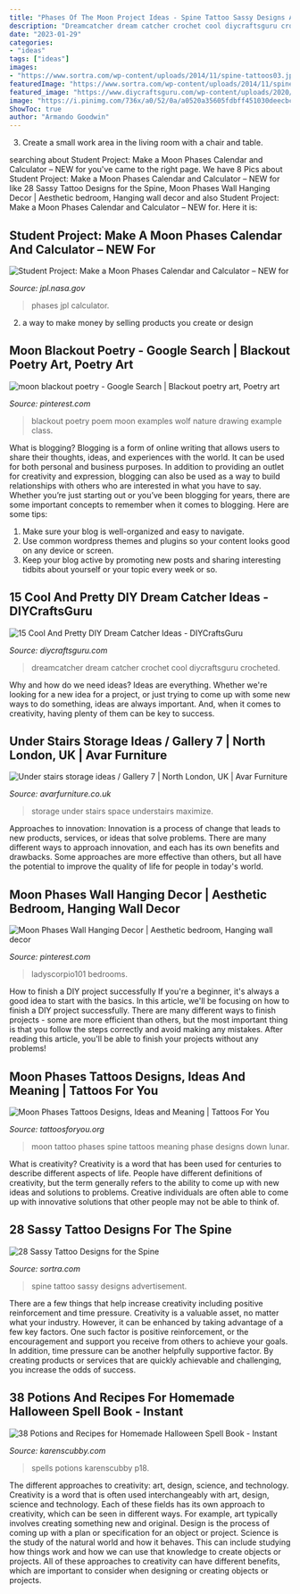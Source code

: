 ```yaml
---
title: "Phases Of The Moon Project Ideas - Spine Tattoo Sassy Designs Advertisement"
description: "Dreamcatcher dream catcher crochet cool diycraftsguru crocheted"
date: "2023-01-29"
categories:
- "ideas"
tags: ["ideas"]
images:
- "https://www.sortra.com/wp-content/uploads/2014/11/spine-tattoos03.jpg"
featuredImage: "https://www.sortra.com/wp-content/uploads/2014/11/spine-tattoos03.jpg"
featured_image: "https://www.diycraftsguru.com/wp-content/uploads/2020/09/8-2.jpg"
image: "https://i.pinimg.com/736x/a0/52/0a/a0520a35605fdbff451030deecbc79e2.jpg"
ShowToc: true
author: "Armando Goodwin"
---
```



3. Create a small work area in the living room with a chair and table. 

	

		
searching about Student Project: Make a Moon Phases Calendar and Calculator – NEW for you've came to the right page. We have 8 Pics about Student Project: Make a Moon Phases Calendar and Calculator – NEW for like 28 Sassy Tattoo Designs for the Spine, Moon Phases Wall Hanging Decor | Aesthetic bedroom, Hanging wall decor and also Student Project: Make a Moon Phases Calendar and Calculator – NEW for. Here it is:
		
    
## Student Project: Make A Moon Phases Calendar And Calculator – NEW For

<img loading=lazy src="https://www.jpl.nasa.gov/edu/images/activities/mooncalendar_main.jpg" onerror="this.onerror=null;this.src='https://tse2.mm.bing.net/th?id=OIP.fd5CUZLRhwM52kt9hZYt5wHaEK&amp;pid=15.1';" alt="Student Project: Make a Moon Phases Calendar and Calculator – NEW for">

_Source: jpl.nasa.gov_

>phases jpl calculator. 

	

2. a way to make money by selling products you create or design

    
## Moon Blackout Poetry - Google Search | Blackout Poetry Art, Poetry Art

<img loading=lazy src="https://i.pinimg.com/736x/1e/a4/a2/1ea4a23de21156321981f50e3774bd28--poem-quotes-a-poem.jpg" onerror="this.onerror=null;this.src='https://tse4.mm.bing.net/th?id=OIP.xrm5UAX02ZQx1JDS9iibPAHaL5&amp;pid=15.1';" alt="moon blackout poetry - Google Search | Blackout poetry art, Poetry art">

_Source: pinterest.com_

>blackout poetry poem moon examples wolf nature drawing example class. 

	

What is blogging?
Blogging is a form of online writing that allows users to share their thoughts, ideas, and experiences with the world. It can be used for both personal and business purposes. In addition to providing an outlet for creativity and expression, blogging can also be used as a way to build relationships with others who are interested in what you have to say.
Whether you’re just starting out or you’ve been blogging for years, there are some important concepts to remember when it comes to blogging. Here are some tips:

1. Make sure your blog is well-organized and easy to navigate.
2. Use common wordpress themes and plugins so your content looks good on any device or screen.
3. Keep your blog active by promoting new posts and sharing interesting tidbits about yourself or your topic every week or so.

    
## 15 Cool And Pretty DIY Dream Catcher Ideas - DIYCraftsGuru

<img loading=lazy src="https://www.diycraftsguru.com/wp-content/uploads/2020/09/8-2.jpg" onerror="this.onerror=null;this.src='https://tse2.mm.bing.net/th?id=OIP.bONutvfhbHsgxbCTs2EDmQHaE5&amp;pid=15.1';" alt="15 Cool And Pretty DIY Dream Catcher Ideas - DIYCraftsGuru">

_Source: diycraftsguru.com_

>dreamcatcher dream catcher crochet cool diycraftsguru crocheted. 

	

Why and how do we need ideas?
Ideas are everything. Whether we're looking for a new idea for a project, or just trying to come up with some new ways to do something, ideas are always important. And, when it comes to creativity, having plenty of them can be key to success.

    
## Under Stairs Storage Ideas / Gallery 7 | North London, UK | Avar Furniture

<img loading=lazy src="https://www.avarfurniture.co.uk/images/gallery/194/06-under-stairs-storage-ideas-maximize-the-space-gallery-5.jpg" onerror="this.onerror=null;this.src='https://tse2.mm.bing.net/th?id=OIP.w-6Uxx1INvE_NM5_mLyv4wHaLH&amp;pid=15.1';" alt="Under stairs storage ideas / Gallery 7 | North London, UK | Avar Furniture">

_Source: avarfurniture.co.uk_

>storage under stairs space understairs maximize. 

	

Approaches to innovation:
Innovation is a process of change that leads to new products, services, or ideas that solve problems. There are many different ways to approach innovation, and each has its own benefits and drawbacks. Some approaches are more effective than others, but all have the potential to improve the quality of life for people in today's world.

    
## Moon Phases Wall Hanging Decor | Aesthetic Bedroom, Hanging Wall Decor

<img loading=lazy src="https://i.pinimg.com/736x/a0/52/0a/a0520a35605fdbff451030deecbc79e2.jpg" onerror="this.onerror=null;this.src='https://tse1.mm.bing.net/th?id=OIP.saIi2czdtQPdC8KTiqpxigHaLH&amp;pid=15.1';" alt="Moon Phases Wall Hanging Decor | Aesthetic bedroom, Hanging wall decor">

_Source: pinterest.com_

>ladyscorpio101 bedrooms. 

	

How to finish a DIY project successfully
If you're a beginner, it's always a good idea to start with the basics. In this article, we'll be focusing on how to finish a DIY project successfully. There are many different ways to finish projects - some are more efficient than others, but the most important thing is that you follow the steps correctly and avoid making any mistakes. After reading this article, you'll be able to finish your projects without any problems!

    
## Moon Phases Tattoos Designs, Ideas And Meaning | Tattoos For You

<img loading=lazy src="https://www.tattoosforyou.org/wp-content/uploads/2016/03/Moon-Phases-Tattoo-Spine.jpg" onerror="this.onerror=null;this.src='https://tse3.mm.bing.net/th?id=OIP.jsuVM9JW3egZSy3IuYjEvgHaJ_&amp;pid=15.1';" alt="Moon Phases Tattoos Designs, Ideas and Meaning | Tattoos For You">

_Source: tattoosforyou.org_

>moon tattoo phases spine tattoos meaning phase designs down lunar. 

	

What is creativity?
Creativity is a word that has been used for centuries to describe different aspects of life. People have different definitions of creativity, but the term generally refers to the ability to come up with new ideas and solutions to problems. Creative individuals are often able to come up with innovative solutions that other people may not be able to think of.

    
## 28 Sassy Tattoo Designs For The Spine

<img loading=lazy src="https://www.sortra.com/wp-content/uploads/2014/11/spine-tattoos03.jpg" onerror="this.onerror=null;this.src='https://tse4.mm.bing.net/th?id=OIP.aLCbN48vb9qGbdyRIWPjLAHaLI&amp;pid=15.1';" alt="28 Sassy Tattoo Designs for the Spine">

_Source: sortra.com_

>spine tattoo sassy designs advertisement. 

	

There are a few things that help increase creativity including positive reinforcement and time pressure.
Creativity is a valuable asset, no matter what your industry. However, it can be enhanced by taking advantage of a few key factors. One such factor is positive reinforcement, or the encouragement and support you receive from others to achieve your goals. In addition, time pressure can be another helpfully supportive factor. By creating products or services that are quickly achievable and challenging, you increase the odds of success.

    
## 38 Potions And Recipes For Homemade Halloween Spell Book - Instant

<img loading=lazy src="https://www.karenscubby.com/uploads/2/5/9/6/25960160/s388361348346636296_p18_i98_w2381.jpeg" onerror="this.onerror=null;this.src='https://tse2.mm.bing.net/th?id=OIP.x-6YwriMyemmX6pTkgzkSwHaJ2&amp;pid=15.1';" alt="38 Potions and Recipes for Homemade Halloween Spell Book - Instant">

_Source: karenscubby.com_

>spells potions karenscubby p18. 

	

The different approaches to creativity: art, design, science, and technology.
Creativity is a word that is often used interchangeably with art, design, science and technology. Each of these fields has its own approach to creativity, which can be seen in different ways. For example, art typically involves creating something new and original. Design is the process of coming up with a plan or specification for an object or project. Science is the study of the natural world and how it behaves. This can include studying how things work and how we can use that knowledge to create objects or projects. All of these approaches to creativity can have different benefits, which are important to consider when designing or creating objects or projects.


